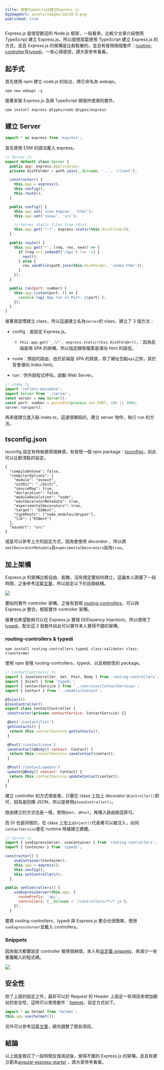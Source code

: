 ```yaml
---
title: 使用TypeScript建立Express.js
bgImageUrl: assets/images/18/18-0.png
published: true
---
```


Express.js 是很受歡迎的 Node.js 框架，一般看來，比較少文章介紹使用 TypeScript 建立 Express.js，所以就想寫篇使用 TypeScript 建立 Express.js 的方式，並且 Express.js 的架構是比較鬆散的，並且有發現兩個套件：[routing-controller](https://github.com/typestack/routing-controllers)及[typedi](https://github.com/typestack/typedi)，一些心得感想，請大家參考看看。

## 起手式

首先使用 npm 建立 node.js 的站台，將它命名為 webapi。

```
npm new webapi -y
```

接著安裝 Express.js 及用 TypeScript 開發所使用的套件。

```
npm install express @types/node @types/express
```

## 建立 Server

```javascript
import * as express from 'express';
```

首先使用 ESM 的語法戴入 express。

```javascript
// Server.ts
export default class Server {
  public app: express.Application;
  private distFolder = path.join(__dirname, '..', 'client');

  constructor() {
    this.app = express();
    this.config();
    this.route();
  }

  public config() {
    this.app.set('view engine', 'html');
    this.app.set('views', 'src');

    // Server static files from /dist
    this.app.get('*.*', express.static(this.distFolder));
  }

  public route() {
    this.app.get('*', (req, res, next) => {
      if (req.url.indexOf('/api') !== -1) {
        next();
      } else {
        res.sendFile(path.join(this.distFolder, 'index.html'));
      }
    });
  }

  public run(port: number) {
    this.app.listen(port, () => {
      console.log(`App run in Port: ${port}`);
    });
  }
}
```

接著我習慣建立 class，所以這邊建立名為`Server`的 class，建立了 3 個方法：

- config：是設定 Express.js。

  - `this.app.get('_.\*', express.static(this.distFolder));`：因為前端是用 SPA 的架構，所以指定靜態檔案是導向 html 的路徑。

- route：預設的路由，由於前端是 SPA 的原故，除了網址包點`api`之除，其於皆會導向 index.html。
- run：供外部程式呼叫，啟動 Web Server。

```javascript
// index.ts
import 'reflect-metadata';
import Server from './server';
const server = new Server();
const port: number = parseInt(process.env.PORT, 10) || 3000;
server.run(port);
```

再來就建立進入點 index.ts，這邊很單純的，建立 server 物件，執行 run 的方法。

## tsconfig.json

tsconfig 設定有時候覺得很麻煩，有發現一個 npm package：[tsconfigs](https://github.com/mightyiam/tsconfigs)，如此可以比較清鬆的設定。

```
{
  "compileOnSave": false,
  "compilerOptions": {
    "module": "esnext",
    "outDir": "./dist/",
    "sourceMap": true,
    "declaration": false,
    "moduleResolution": "node",
    "emitDecoratorMetadata": true,
    "experimentalDecorators": true,
    "target": "ESNext",
    "typeRoots": ["node_modules/@types"],
    "lib": ["ESNext"]
  },
  "baseUrl": "src"
}
```

或是可以參考上方的設定方式，因為會使用 decorator ，所以將`emitDecoratorMetadata`及`experimentalDecorators`設為`true`。

## 加上架構

Express.js 的架構比較自由、鬆散，沒有規定要如何建立，這讓本人困擾了一段時間，之後參考這篇[文章](https://www.coreycleary.me/project-structure-for-an-express-rest-api-when-there-is-no-standard-way/)，所以設定以下的目錄結構。

<img class="img-responsive" loading="lazy" src="assets/images/18/18-1.png">

要如何實作 controller 架構，之後有發現 [routing-controllers](https://github.com/typestack/routing-controllers)，可以與 Express.js 整合，輕鬆實作 controller 架構。

接著也希望能夠可以在 Express.js 實現 DI(Depency Injection)，所以使用了[typedi](https://github.com/typestack/typedi)，配合這 2 個套件如此可以實作本人覺得不錯的架構。

### routing-controllers & typedi

```
npm install routing-controllers typedi class-validator class-transformer
```

使用 npm 安裝 routing-controllers、typedi，以及相依性的 package。

```javascript
// ContactControoler.ts
import { JsonController, Get, Post, Body } from 'routing-controllers';
import { Inject } from 'typedi';
import { ContactService } from '../services/ContactServices';
import { Contact } from '../models/Contact';

@Inject()
@JsonController()
export class ContactController {
 constructor(private contactService: ContactService) {}

 @Get('/contact/list')
 getContacts() {
  return this.contactService.getContacts();
 }

 @Post('/contact/save')
 saveContact(@Body() contact: Contact) {
  return this.contactService.saveContact(contact);
 }

 @Post('/contact/update')
 update(@Body() contact: Contact) {
  return this.contactService.updateContact(contact);
 }
}
```

建立 controller 的方式很直覺，只要在 class 上加上 decorator `@Controller()`即可，因為是回傳 JSON，所以是使用`@JsonController()`。

路由建立的方式也是一樣，使用`@Get`、`@Post`，再傳入路由路徑即可。

而 DI 也是同樣的，在 class 上加上`@Inject()`代表著可以被注入，如同`ContactService`會在 runtime 時被建立實體。

```javascript
// Server.ts
import { useExpressServer, useContainer } from 'routing-controllers';
import { Container } from 'typedi';

constructor() {
    useContainer(Container);
    this.app = express();
    this.config();
    this.setControllers();
  }

public setControllers() {
    useExpressServer(this.app, {
      routePrefix: 'api',
      controllers: [__dirname + '/controllers/**/*.js'],
    });
  }

```

要將 routing-controllers、typedi 與 Express.js 整合也很簡單，使用`useExpressServer`並戴入 controllers。

### Snippets

因為每次都要設定 controller 覺得很麻煩，本人有[自定義 snippets](https://gist.github.com/thomascsd/19e1814f1b89c01588fa7f9f18540b20)，來減少一些重覆輸入的程式碼。

<img class="img-responsive" loading="lazy" src="assets/images/18/18-2.gif">

## 安全性

除了上面的設定之外，最好可以於 Request 的 Header 上設定一些項目來增加網站的安全性，這時可以使用套件：[helmet](https://github.com/helmetjs/helmet)，設定方式如下。

```javascript
import * as helmet from 'helmet';
this.app.use(helmet());
```

另外可以參考這篇[文章](https://wanago.io/2020/12/14/security-express-applications-helmet-middleware/)，總共調整了那些項目。

## 結論

以上就是我花了一段時間反復測試後，覺得不錯的 Express.js 的架構，並且有建立範本[angular-express-starter](https://github.com/thomascsd/angular-express-starter) ，請大家參考看看。
